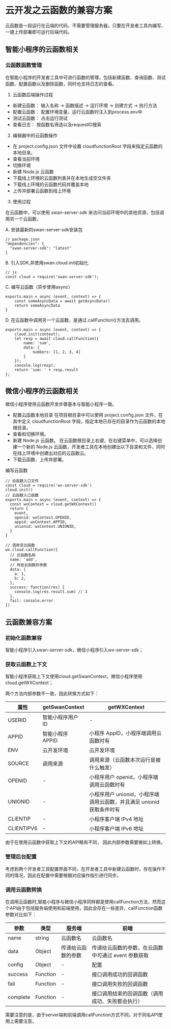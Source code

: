# 云开发之云函数的兼容方案

云函数是一段运行在云端的代码，不需要管理服务器，只要在开发者工具内编写、一键上传部署即可运行后端代码。

## 智能小程序的云函数相关

### 云函数函数管理

在智能小程序的开发者工具中可进行函数的管理，包括新建函数、查询函数、测试函数、配置函数以及删除函数，同时也支持日志的查看。

1. 云函数后端操作过程

* 新建云函数： 输入名称 -> 函数描述 -> 运行环境 -> 创建方式 -> 执行方法
* 配置云函数： 配置环境变量，运行云函数时注入到process.env中
* 测试云函数： 点击运行测试
* 查看日志： 按函数名筛选以及requestID搜索

2. 编辑器中的云函数操作

* 在 project.config.json 文件中设置 cloudfunctionRoot 字段来指定云函数的本地目录。
* 查看当前环境
* 切换环境
* 新建 Node.js 云函数
* 下载线上环境的云函数列表并在本地生成空文件夹
* 下载线上环境的云函数代码并覆盖本地
* 上传并部署云函数到线上环境

3. 使用过程

在云函数中，可以使用 swan-server-sdk 来访问当前环境中的其他资源，包括调用另一个云函数。

A. 安装最新的swan-server-sdk安装包

```
// package.json
"dependencies": {
  "swan-server-sdk": "latest"
}
```

B. 引入SDK,并使用swan.cloud.init初始化

```
// js
const cloud = require('swan-server-sdk');
```

C. 编写云函数（异步使用async）
```
exports.main = async (event, context) => {
    const someAsyncData = await getAsyncData()
    return someAsyncData
}
```

D. 在云函数中调用另一个云函数，是通过.callFunction()方法去调用。
```
exports.main = async (event, context) => {
    cloud.init(context);
    let resp = await cloud.callFunction({
        name: 'sum',
        data: {
            numbers: [1, 2, 3, 4]
        }
    });
    console.log(resp);
    return 'sum: ' + resp.result
};
```

## 微信小程序的云函数相关
微信小程序使用云函数开发步骤基本与智能小程序一致。

* 配置云函数本地目录
在项目根目录中可以使用 project.config.json 文件，在其中定义 cloudfunctionRoot 字段，指定本地已存在的目录作为云函数的本地根目录。
* 查看和切换环境。
* 新建 Node.js 云函数。
在云函数根目录上右键，在右键菜单中，可以选择创建一个新的 Node.js 云函数，开发者工具在本地创建出以下目录和文件，同时在线上环境中创建出对应的云函数云。
* 下载云函数、上传并部署。

编写云函数

```
// 云函数入口文件
const cloud = require('wx-server-sdk')
cloud.init()
// 云函数入口函数
exports.main = async (event, context) => {
  const wxContext = cloud.getWXContext()
  return {
    event,
    openid: wxContext.OPENID,
    appid: wxContext.APPID,
    unionid: wxContext.UNIONID,
  }
}

// 调用该云函数
wx.cloud.callFunction({
  // 云函数名称
  name: 'add',
  // 传给云函数的参数
  data: {
    a: 1,
    b: 2,
  },
  success: function(res) {
    console.log(res.result.sum) // 3
  },
  fail: console.error
})
```

## 云函数兼容方案

### 初始化函数兼容
智能小程序引入swan-server-sdk，微信小程序引入wx-server-sdk；

### 获取云函数上下文
智能小程序获取上下文使用cloud.getSwanContext，微信小程序使用cloud.getWXContext；

两个方法内部参数不一致，因此转换方式如下：

| 属性 | getSwanContext | getWXContext |
|---|---|---|
|USERID | 智能小程序用户 ID | -|
|APPID |智能小程序 APPID|小程序 AppID，小程序端调用云函数时有 |
|ENV | 云开发环境 | 云开发环境|
|SOURCE |调用来源 |调用来源（云函数本次运行是被什么触发） |
|OPENID	|-|小程序用户 openid，小程序端调用云函数时有|
|UNIONID|-|小程序用户 unionid，小程序端调用云函数，并且满足 unionid 获取条件时有|
|CLIENTIP|-|小程序客户端 IPv4 地址|
|CLIENTIPV6|-|小程序客户端 IPv6 地址|

由于在使用云函数中获取上下文的API略有不同， 因此内部参数需要做如上转换。

### 管理后台配置

考虑到两个开发者工具配置界面不同，在开发者工具中新建云函数时，存在操作不同的情况，因此在配置中需要根据对应操作指引进行同步。

### 调用云函数转换

在调用云函数时,智能小程序与微信小程序同样都是使用callFunction方法，然而这个API由于包括服务端使用和前端使用，因此会存在一些差异，callFunction函数参数对比如下：

|参数|类型|服务端|前端|
|---|---|---|---|
|name|string|云函数名|云函数名|
|data|Object|传递给云函数的参数|传递给云函数的参数，在云函数中可通过 event 参数获取|
|config|Object|-|配置|
|success|Function|-|接口调用成功的回调函数|
|fail|Function|-|接口调用失败的回调函数|
|complete|Function|-|接口调用结束的回调函数（调用成功、失败都会执行）|

需要注意的是，由于server端和前端调用callFunction方式不同，对于同名API使用上需要注意。